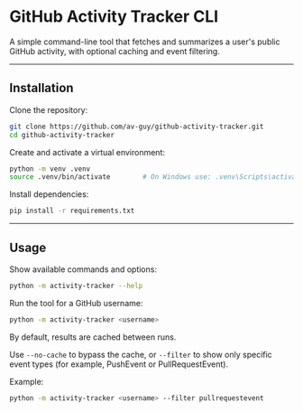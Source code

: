 # GitHub Activity Tracker CLI

A simple command-line tool that fetches and summarizes a user's public GitHub activity, with optional caching and event filtering.

---

## Installation

Clone the repository:

```bash
git clone https://github.com/av-guy/github-activity-tracker.git
cd github-activity-tracker
```

Create and activate a virtual environment:

```bash
python -m venv .venv
source .venv/bin/activate        # On Windows use: .venv\Scripts\activate
```

Install dependencies:

```bash
pip install -r requirements.txt
```

---

## Usage

Show available commands and options:

```bash
python -m activity-tracker --help
```

Run the tool for a GitHub username:

```bash
python -m activity-tracker <username>
```

By default, results are cached between runs.

Use `--no-cache` to bypass the cache, or `--filter` to show only specific event types (for example, PushEvent or PullRequestEvent).

Example:

```bash
python -m activity-tracker <username> --filter pullrequestevent
```

